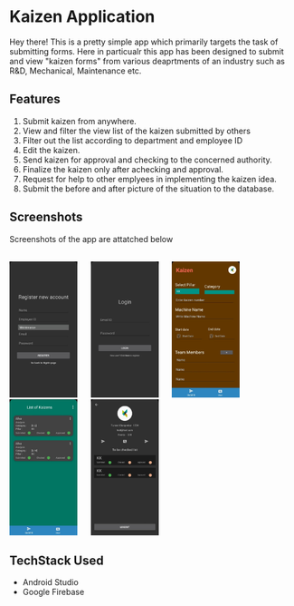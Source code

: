 # Kaizen Application
Hey there! This is a pretty simple app which primarily targets the task of submitting forms. Here in particualr this app has been designed to submit and view "kaizen forms" from various
deaprtments of an industry such as R&D, Mechanical, Maintenance etc. 

## Features
1. Submit kaizen from anywhere.
2. View and filter the view list of the kaizen submitted by others
3. Filter out the list according to department and employee ID
4. Edit the kaizen.
5. Send kaizen for approval and checking to the concerned authority.
6. Finalize the kaizen only after achecking and approval.
7. Request for help to other emplyees in implementing the kaizen idea.
8. Submit the before and after picture of the situation to the database.

## Screenshots 
Screenshots of the app are attatched below<br>
<br>
<p>
<img src="/kaizen_images/ss1.jpg" width="120" height="240" />
  &nbsp;&nbsp;&nbsp;&nbsp;
<img src="/kaizen_images/ss2.jpg" width="120" height="240" />
  &nbsp;&nbsp;&nbsp;&nbsp;
<img src="/kaizen_images/ss3.jpg" width="120" height="240" />
  &nbsp;&nbsp;&nbsp;&nbsp;
<img src="/kaizen_images/ss4.jpg" width="120" height="240" />
  &nbsp;&nbsp;&nbsp;&nbsp;
<img src="/kaizen_images/ss5.jpg" width="120" height="240" />
</p>

## TechStack Used
- Android Studio
- Google Firebase
